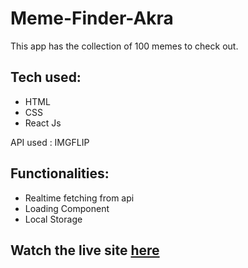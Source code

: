 # Meme-Finder-Akra
This app has the collection of 100 memes to check out.

## Tech used:
- HTML
- CSS
- React Js

API used : IMGFLIP

## Functionalities:
- Realtime fetching from api
- Loading Component
- Local Storage

## Watch the live site [here](https://meme-akra.netlify.app/)


